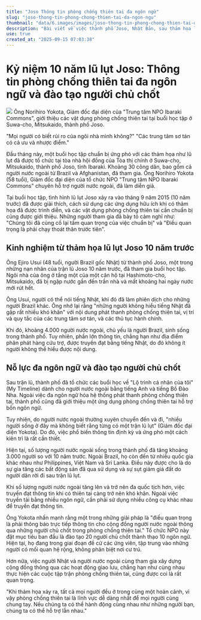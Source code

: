 ```yaml
---
title: "Joso Thông tin phòng chống thiên tai đa ngôn ngữ"
slug: "joso-thong-tin-phong-chong-thien-tai-da-ngon-ngu"
thumbnail: "data/6.images/images/joso-thong-tin-phong-chong-thien-tai-da-ngon-ngu.webp"
description: "Bài viết về việc thành phố Joso, Nhật Bản, sau thảm họa lũ lụt 10 năm trước, đã và đang nỗ lực phát triển thông tin phòng chống thiên tai đa ngôn ngữ và đào tạo người chủ chốt để hỗ trợ cộng đồng người nước ngoài."
use: true
created_at: "2025-09-15 07:03:38"
---
```


# Kỷ niệm 10 năm lũ lụt Joso: Thông tin phòng chống thiên tai đa ngôn ngữ và đào tạo người chủ chốt

![](/images/20250915-00000002-ibaraki-000-2-view.webp)
Ông Norihiro Yokota, Giám đốc đại diện của "Trung tâm NPO Ibaraki Commons", giới thiệu các vật dụng phòng chống thiên tai tại buổi học tập ở Suwa-cho, Mitsukaido, thành phố Joso.

"Mọi người có biết rủi ro của ngôi nhà mình không?"
"Các trung tâm sơ tán có cả ưu và nhược điểm."

Đầu tháng này, một buổi học tập chuẩn bị ứng phó với các thảm họa như lũ lụt đã được tổ chức tại tòa nhà hội đồng của Tòa thị chính ở Suwa-cho, Mitsukaido, thành phố Joso, tỉnh Ibaraki. Khoảng 30 công dân, bao gồm cả người nước ngoài từ Brazil và Afghanistan, đã tham gia. Ông Norihiro Yokota (58 tuổi), Giám đốc đại diện của tổ chức NPO "Trung tâm NPO Ibaraki Commons" chuyên hỗ trợ người nước ngoài, đã làm diễn giả.

Tại buổi học tập, tình hình lũ lụt Joso xảy ra vào tháng 9 năm 2015 (10 năm trước) đã được giải thích, cách sử dụng các ứng dụng hữu ích khi có thảm họa đã được trình diễn, và các vật dụng phòng chống thiên tai cần chuẩn bị cũng được giới thiệu. Những người tham gia đã bày tỏ cảm nghĩ như: "Chúng tôi đã củng cố lại tầm quan trọng của việc chuẩn bị" và "Điều quan trọng là phải chạy thoát thân trước tiên".

## Kinh nghiệm từ thảm họa lũ lụt Joso 10 năm trước

Ông Ejiro Usui (48 tuổi, người Brazil gốc Nhật) từ thành phố Joso, một trong những nạn nhân của trận lũ Joso 10 năm trước, đã tham gia buổi học tập. Ngôi nhà của ông ở tầng một của một căn hộ tại Hashimoto-cho, Mitsukaido, đã bị ngập nước gần đến trần nhà và mất khoảng hai ngày nước mới rút hết.

Ông Usui, người có thể nói tiếng Nhật, khi đó đã làm phiên dịch cho những người Brazil khác. Ông nhớ lại rằng "những người không hiểu tiếng Nhật đã gặp rất nhiều khó khăn" với nội dung phát thanh phòng chống thiên tai, vị trí và quy tắc của các trung tâm sơ tán, và các thủ tục hành chính.

Khi đó, khoảng 4.000 người nước ngoài, chủ yếu là người Brazil, sinh sống trong thành phố. Tuy nhiên, phần lớn thông tin, chẳng hạn như địa điểm phân phát hàng cứu trợ, được truyền đạt bằng tiếng Nhật, do đó không ít người không thể hiểu được nội dung.

## Nỗ lực đa ngôn ngữ và đào tạo người chủ chốt

Sau trận lũ, thành phố đã tổ chức các buổi học về "Lộ trình cá nhân của tôi" (My Timeline) dành cho người nước ngoài bằng tiếng Anh và tiếng Bồ Đào Nha. Ngoài việc đa ngôn ngữ hóa hệ thống phát thanh phòng chống thiên tai, thành phố cũng đã giới thiệu một ứng dụng phòng chống thiên tai hỗ trợ bốn ngôn ngữ.

Tuy nhiên, do người nước ngoài thường xuyên chuyển đến và đi, "nhiều người sống ở đây mà không biết rằng từng có một trận lũ lụt" (Giám đốc đại diện Yokota). Do đó, việc phổ biến thông tin định kỳ và ứng phó một cách kiên trì là rất cần thiết.

Hiện tại, số lượng người nước ngoài sống trong thành phố đã tăng khoảng 3.000 người so với 10 năm trước. Ngoài Brazil, họ còn đến từ nhiều quốc gia khác nhau như Philippines, Việt Nam và Sri Lanka. Điều này được cho là do sự gia tăng các bất động sản đã qua sử dụng và sự sụt giảm giá đất do người dân rời đi sau trận lũ lụt.

Khi số lượng người nước ngoài tăng lên và trở nên đa quốc tịch hơn, việc truyền đạt thông tin khi có thiên tai càng trở nên khó khăn. Ngoài việc truyền tải bằng nhiều ngôn ngữ, cần phải sử dụng nhiều công cụ khác nhau để truyền đạt thông tin.

Ông Yokota nhấn mạnh rằng một trong những giải pháp là "điều quan trọng là phải thông báo trực tiếp thông tin cho cộng đồng người nước ngoài thông qua những người chủ chốt trong phòng chống thiên tai." Tổ chức NPO này đặt mục tiêu ban đầu là đào tạo 20 người chủ chốt thành thạo 10 ngôn ngữ. Hiện tại, họ đang trong giai đoạn đề cử các ứng viên, tập trung vào những người có mối quan hệ rộng, không phân biệt nơi cư trú.

Hơn nữa, việc người Nhật và người nước ngoài cùng tham gia xây dựng cộng đồng thông qua các hoạt động giao lưu, chẳng hạn như cùng nhau thực hiện các cuộc tập trận phòng chống thiên tai, cũng được coi là rất quan trọng.

"Khi thảm họa xảy ra, tất cả mọi người đều ở trong cùng một hoàn cảnh, vì vậy phòng chống thiên tai là lĩnh vực dễ dàng nhất để mọi người cùng chung tay. Nếu chúng ta có thể hành động cùng nhau như những người bạn, chúng ta có thể hỗ trợ lẫn nhau."